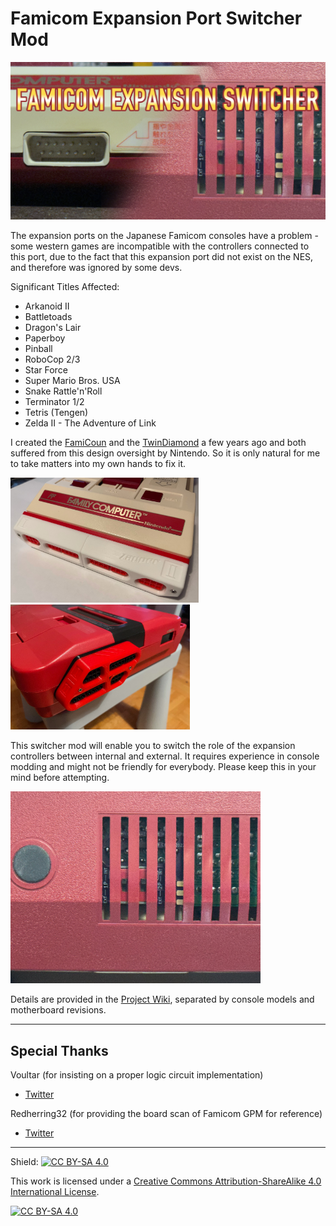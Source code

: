 # Famicom Expansion Port Switcher Mod

<img src="./pics/title.jpg" width=800>


The expansion ports on the Japanese Famicom consoles have a problem - some western games are incompatible with the controllers connected to this port, due to the fact that this expansion port did not exist on the NES, and therefore was ignored by some devs.

Significant Titles Affected:
- Arkanoid II
- Battletoads
- Dragon's Lair
- Paperboy
- Pinball
- RoboCop 2/3
- Star Force
- Super Mario Bros. USA
- Snake Rattle'n'Roll
- Terminator 1/2
- Tetris (Tengen)
- Zelda II - The Adventure of Link

I created the [FamiCoun](https://github.com/jeffqchen/FamiCoun-Famicom-Front-Expansion-NES-SNES-Adapter) and the [TwinDiamond](https://github.com/jeffqchen/TwinDiamond-Twin-Famicom-Expansion-to-NES-SNES-Controller-Adapter) a few years ago and both suffered from this design oversight by Nintendo. So it is only natural for me to take matters into my own hands to fix it.

<img src="./pics/famicoun.jpg" height=200><img src="./pics/twindiamond.jpg" height=200>

This switcher mod will enable you to switch the role of the expansion controllers between internal and external. It requires experience in console modding and might not be friendly for everybody. Please keep this in your mind before attempting.

<img src="./pics/switcher.jpg" width=400>

Details are provided in the [Project Wiki](https://github.com/jeffqchen/Famicom-Expansion-Port-Switcher/wiki), separated by console models and motherboard revisions.

-----
## Special Thanks
Voultar (for insisting on a proper logic circuit implementation)
- [Twitter](https://twitter.com/Voultar)

Redherring32 (for providing the board scan of Famicom GPM for reference)
- [Twitter](https://twitter.com/redherring32)
-----

Shield: [![CC BY-SA 4.0][cc-by-sa-shield]][cc-by-sa]

This work is licensed under a
[Creative Commons Attribution-ShareAlike 4.0 International License][cc-by-sa].

[![CC BY-SA 4.0][cc-by-sa-image]][cc-by-sa]

[cc-by-sa]: http://creativecommons.org/licenses/by-sa/4.0/
[cc-by-sa-image]: https://licensebuttons.net/l/by-sa/4.0/88x31.png
[cc-by-sa-shield]: https://img.shields.io/badge/License-CC%20BY--SA%204.0-lightgrey.svg
